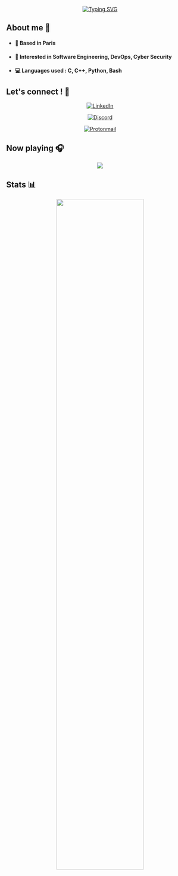 <p align="center">
<a href="https://git.io/typing-svg"><img src="https://readme-typing-svg.demolab.com?font=Fira+Code&pause=1000&color=B3B3B3&center=true&vCenter=true&width=435&lines=Hello+%F0%9F%8C%8D+!+I'm+Flo%2C;Student+at+4%EF%B8%8F%E2%83%A32%EF%B8%8F%E2%83%A3+Paris" alt="Typing SVG" /></a>
</p>

## About me 📝

* ####	📍 Based in Paris
* ####	🔎 Interested in Software Engineering, DevOps, Cyber Security
* ####  💻 Languages used : C, C++, Python, Bash

## Let's connect ! 🤝
<a href="https://www.linkedin.com/in/florian-carvalho-b24a9b197/"> <p align="center">![LinkedIn](https://img.shields.io/badge/LinkedIn-0077B5?style=for-the-badge&logo=linkedin&logoColor=white)</p></a>
<a href="https://discord.com/"><p align="center">![Discord](https://img.shields.io/badge/ChoZeur%230001-%237289DA.svg?style=for-the-badge&logo=discord&logoColor=white)</p></a>
<a href="mailto:chozeur@protonmail.com"><p align="center">![Protonmail](https://img.shields.io/badge/ProtonMail-8B89CC?style=for-the-badge&logo=protonmail&logoColor=white)</p></a>

## Now playing 🎧
<p align="center">
<img src="https://spotify-github-profile.vercel.app/api/view?uid=flo_crvlho&cover_image=true&theme=novatorem&show_offline=true&bar_color_cover=true"/>


<!--<a href="https://brave.com/">![Brave](https://img.shields.io/badge/Brave-FB542B?style=for-the-badge&logo=Brave&logoColor=white)</a>-->
<!--<a href="https://www.torproject.org/">![Tor](https://img.shields.io/badge/Tor-7D4698?style=for-the-badge&logo=Tor-Browser&logoColor=white)</a>-->
<!--<a href="https://duckduckgo.com/">![DuckDuckGo](https://img.shields.io/badge/DuckDuckGo-DE5833?style=for-the-badge&logo=DuckDuckGo&logoColor=white)</a>-->
<!--<a href="https://www.android.com/">![Android](https://img.shields.io/badge/Android-3DDC84?style=for-the-badge&logo=android&logoColor=white)</a>-->
<!--<a href="https://www.debian.org/">![Debian](https://img.shields.io/badge/Debian-D70A53?style=for-the-badge&logo=debian&logoColor=white)</a>-->
<!--<a href="https://tails.boum.org/index.fr.html">![Tails](https://img.shields.io/badge/Tails%20-56347C?&style=for-the-badge&logo=tails&logoColor=white)</a>-->
<!--<a href="https://ubuntu.com/">![Ubuntu](https://img.shields.io/badge/Ubuntu-E95420?style=for-the-badge&logo=ubuntu&logoColor=white)</a>-->
<!--<a href="https://github.com/SpaceinvaderOne/Macinabox">![Mac OS](https://img.shields.io/badge/mac%20os-000000?style=for-the-badge&logo=macos&logoColor=F0F0F0)</a>-->
<!--<a href="https://www.signal.org/">![Signal](https://img.shields.io/badge/Signal-%23039BE5.svg?style=for-the-badge&logo=Signal&logoColor=white)</a>-->
<!--<a href="https://slack.com/">![Slack](https://img.shields.io/badge/Slack-4A154B?style=for-the-badge&logo=slack&logoColor=white)</a>-->
<!--<a href="https://telegram.org/">![Telegram](https://img.shields.io/badge/Telegram-2CA5E0?style=for-the-badge&logo=telegram&logoColor=white)</a>-->
<!--<a href="https://f-droid.org/">![F Droid](https://img.shields.io/badge/F_Droid-1976D2?style=for-the-badge&logo=f-droid&logoColor=white)</a>-->
<!-- <a href="https://git-scm.com/">![Git](https://img.shields.io/badge/git-%23F05033.svg?style=for-the-badge&logo=git&logoColor=white)</a> -->
<!-- <a href="https://nextcloud.com/">![Next Cloud](https://img.shields.io/badge/Next%20Cloud-0B94DE?style=for-the-badge&logo=nextcloud&logoColor=white)</a> -->

## Stats 📊
<p align="center">
  <a>
    <img src="https://github-readme-streak-stats.herokuapp.com?user=chozeur&theme=highcontrast&date_format=M%20j%5B%2C%20Y%5D&background=00000096&stroke=000000&fire=FF0000&border=000000&ring=202020&currStreakNum=636363&sideNums=636363&currStreakLabel=202020&sideLabels=636363&dates=DDD9DD" width="68%" align="center"/>
  </a>
</p>
